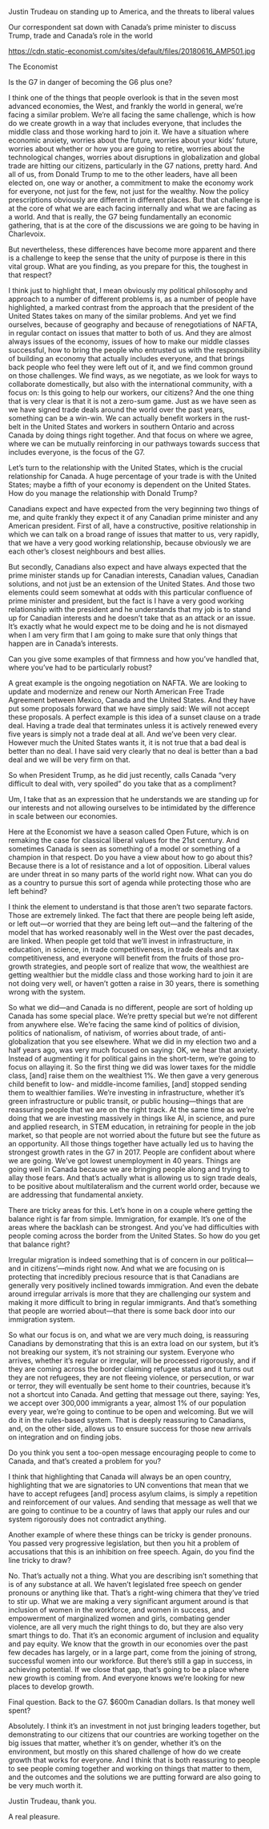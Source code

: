 Justin Trudeau on standing up to America, and the threats to liberal values

Our correspondent sat down with Canada’s prime minister to discuss Trump, trade and Canada’s role in the world

https://cdn.static-economist.com/sites/default/files/20180616_AMP501.jpg

The Economist

 Is the G7 in danger of becoming the G6 plus one?

 I think one of the things that people overlook is that in the seven most advanced economies, the West, and frankly the world in general, we’re facing a similar problem. We’re all facing the same challenge, which is how do we create growth in a way that includes everyone, that includes the middle class and those working hard to join it. We have a situation where economic anxiety, worries about the future, worries about your kids’ future, worries about whether or how you are going to retire, worries about the technological changes, worries about disruptions in globalization and global trade are hitting our citizens, particularly in the G7 nations, pretty hard. And all of us, from Donald Trump to me to the other leaders, have all been elected on, one way or another, a commitment to make the economy work for everyone, not just for the few, not just for the wealthy. Now the policy prescriptions obviously are different in different places. But that challenge is at the core of what we are each facing internally and what we are facing as a world. And that is really, the G7 being fundamentally an economic gathering, that is at the core of the discussions we are going to be having in Charlevoix.

 But nevertheless, these differences have become more apparent and there is a challenge to keep the sense that the unity of purpose is there in this vital group. What are you finding, as you prepare for this, the toughest in that respect?

 I think just to highlight that, I mean obviously my political philosophy and approach to a number of different problems is, as a number of people have highlighted, a marked contrast from the approach that the president of the United States takes on many of the similar problems. And yet we find ourselves, because of geography and because of renegotiations of NAFTA, in regular contact on issues that matter to both of us. And they are almost always issues of the economy, issues of how to make our middle classes successful, how to bring the people who entrusted us with the responsibility of building an economy that actually includes everyone, and that brings back people who feel they were left out of it, and we find common ground on those challenges. We find ways, as we negotiate, as we look for ways to collaborate domestically, but also with the international community, with a focus on: Is this going to help our workers, our citizens? And the one thing that is very clear is that it is not a zero-sum game. Just as we have seen as we have signed trade deals around the world over the past years, something can be a win-win. We can actually benefit workers in the rust-belt in the United States and workers in southern Ontario and across Canada by doing things right together. And that focus on where we agree, where we can be mutually reinforcing in our pathways towards success that includes everyone, is the focus of the G7.

 Let’s turn to the relationship with the United States, which is the crucial relationship for Canada. A huge percentage of your trade is with the United States; maybe a fifth of your economy is dependent on the United States. How do you manage the relationship with Donald Trump?

 Canadians expect and have expected from the very beginning two things of me, and quite frankly they expect it of any Canadian prime minister and any American president. First of all, have a constructive, positive relationship in which we can talk on a broad range of issues that matter to us, very rapidly, that we have a very good working relationship, because obviously we are each other’s closest neighbours and best allies.

But secondly, Canadians also expect and have always expected that the prime minister stands up for Canadian interests, Canadian values, Canadian solutions, and not just be an extension of the United States. And those two elements could seem somewhat at odds with this particular confluence of prime minister and president, but the fact is I have a very good working relationship with the president and he understands that my job is to stand up for Canadian interests and he doesn’t take that as an attack or an issue. It’s exactly what he would expect me to be doing and he is not dismayed when I am very firm that I am going to make sure that only things that happen are in Canada’s interests.

 Can you give some examples of that firmness and how you’ve handled that, where you’ve had to be particularly robust?

 A great example is the ongoing negotiation on NAFTA. We are looking to update and modernize and renew our North American Free Trade Agreement between Mexico, Canada and the United States. And they have put some proposals forward that we have simply said: We will not accept these proposals. A perfect example is this idea of a sunset clause on a trade deal. Having a trade deal that terminates unless it is actively renewed every five years is simply not a trade deal at all. And we’ve been very clear. However much the United States wants it, it is not true that a bad deal is better than no deal. I have said very clearly that no deal is better than a bad deal and we will be very firm on that.

 So when President Trump, as he did just recently, calls Canada “very difficult to deal with, very spoiled” do you take that as a compliment?

 Um, I take that as an expression that he understands we are standing up for our interests and not allowing ourselves to be intimidated by the difference in scale between our economies.

 Here at the Economist we have a season called Open Future, which is on remaking the case for classical liberal values for the 21st century. And sometimes Canada is seen as something of a model or something of a champion in that respect. Do you have a view about how to go about this? Because there is a lot of resistance and a lot of opposition. Liberal values are under threat in so many parts of the world right now. What can you do as a country to pursue this sort of agenda while protecting those who are left behind?

I think the element to understand is that those aren’t two separate factors. Those are extremely linked. The fact that there are people being left aside, or left out—or worried that they are being left out—and the faltering of the model that has worked reasonably well in the West over the past decades, are linked. When people get told that we’ll invest in infrastructure, in education, in science, in trade competitiveness, in trade deals and tax competitiveness, and everyone will benefit from the fruits of those pro-growth strategies, and people sort of realize that wow, the wealthiest are getting wealthier but the middle class and those working hard to join it are not doing very well, or haven’t gotten a raise in 30 years, there is something wrong with the system.

So what we did—and Canada is no different, people are sort of holding up Canada has some special place. We’re pretty special but we’re not different from anywhere else. We’re facing the same kind of politics of division, politics of nationalism, of nativism, of worries about trade, of anti-globalization that you see elsewhere. What we did in my election two and a half years ago, was very much focused on saying: OK, we hear that anxiety. Instead of augmenting it for political gains in the short-term, we’re going to focus on allaying it. So the first thing we did was lower taxes for the middle class, [and] raise them on the wealthiest 1%. We then gave a very generous child benefit to low- and middle-income families, [and] stopped sending them to wealthier families. We’re investing in infrastructure, whether it’s green infrastructure or public transit, or public housing—things that are reassuring people that we are on the right track. At the same time as we’re doing that we are investing massively in things like AI, in science, and pure and applied research, in STEM education, in retraining for people in the job market, so that people are not worried about the future but see the future as an opportunity. All those things together have actually led us to having the strongest growth rates in the G7 in 2017. People are confident about where we are going. We’ve got lowest unemployment in 40 years. Things are going well in Canada because we are bringing people along and trying to allay those fears. And that’s actually what is allowing us to sign trade deals, to be positive about multilateralism and the current world order, because we are addressing that fundamental anxiety.

 There are tricky areas for this. Let’s hone in on a couple where getting the balance right is far from simple. Immigration, for example. It’s one of the areas where the backlash can be strongest. And you’ve had difficulties with people coming across the border from the United States. So how do you get that balance right?

 Irregular migration is indeed something that is of concern in our political—and in citizens’—minds right now. And what we are focusing on is protecting that incredibly precious resource that is that Canadians are generally very positively inclined towards immigration. And even the debate around irregular arrivals is more that they are challenging our system and making it more difficult to bring in regular immigrants. And that’s something that people are worried about—that there is some back door into our immigration system.

So what our focus is on, and what we are very much doing, is reassuring Canadians by demonstrating that this is an extra load on our system, but it’s not breaking our system, it’s not straining our system. Everyone who arrives, whether it’s regular or irregular, will be processed rigorously, and if they are coming across the border claiming refugee status and it turns out they are not refugees, they are not fleeing violence, or persecution, or war or terror, they will eventually be sent home to their countries, because it’s not a shortcut into Canada. And getting that message out there, saying: Yes, we accept over 300,000 immigrants a year, almost 1% of our population every year, we’re going to continue to be open and welcoming. But we will do it in the rules-based system. That is deeply reassuring to Canadians, and, on the other side, allows us to ensure success for those new arrivals on integration and on finding jobs.

 Do you think you sent a too-open message encouraging people to come to Canada, and that’s created a problem for you?

 I think that highlighting that Canada will always be an open country, highlighting that we are signatories to UN conventions that mean that we have to accept refugees [and] process asylum claims, is simply a repetition and reinforcement of our values. And sending that message as well that we are going to continue to be a country of laws that apply our rules and our system rigorously does not contradict anything.

 Another example of where these things can be tricky is gender pronouns. You passed very progressive legislation, but then you hit a problem of accusations that this is an inhibition on free speech. Again, do you find the line tricky to draw?

 No. That’s actually not a thing. What you are describing isn’t something that is of any substance at all. We haven’t legislated free speech on gender pronouns or anything like that. That’s a right-wing chimera that they’ve tried to stir up. What we are making a very significant argument around is that inclusion of women in the workforce, and women in success, and empowerment of marginalized women and girls, combating gender violence, are all very much the right things to do, but they are also very smart things to do. That it’s an economic argument of inclusion and equality and pay equity. We know that the growth in our economies over the past few decades has largely, or in a large part, come from the joining of strong, successful women into our workforce. But there’s still a gap in success, in achieving potential. If we close that gap, that’s going to be a place where new growth is coming from. And everyone knows we’re looking for new places to develop growth.

Final question. Back to the G7. $600m Canadian dollars. Is that money well spent?

 Absolutely. I think it’s an investment in not just bringing leaders together, but demonstrating to our citizens that our countries are working together on the big issues that matter, whether it’s on gender, whether it’s on the environment, but mostly on this shared challenge of how do we create growth that works for everyone. And I think that is both reassuring to people to see people coming together and working on things that matter to them, and the outcomes and the solutions we are putting forward are also going to be very much worth it.

Justin Trudeau, thank you.

 A real pleasure.